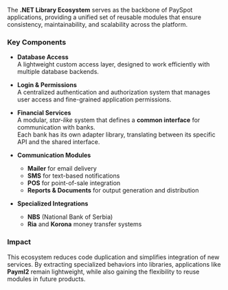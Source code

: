 The **.NET Library Ecosystem** serves as the backbone of PaySpot applications, providing a unified set of reusable modules that ensure consistency, maintainability, and scalability across the platform.  

### Key Components

- **Database Access**  
  A lightweight custom access layer, designed to work efficiently with multiple database backends.  

- **Login & Permissions**  
  A centralized authentication and authorization system that manages user access and fine-grained application permissions.  

- **Financial Services**  
  A modular, *star-like* system that defines a **common interface** for communication with banks.  
  Each bank has its own adapter library, translating between its specific API and the shared interface.  

- **Communication Modules**  
  - **Mailer** for email delivery  
  - **SMS** for text-based notifications  
  - **POS** for point-of-sale integration  
  - **Reports & Documents** for output generation and distribution  

- **Specialized Integrations**  
  - **NBS** (National Bank of Serbia)  
  - **Ria** and **Korona** money transfer systems  

### Impact
This ecosystem reduces code duplication and simplifies integration of new services. By extracting specialized behaviors into libraries, applications like **PaymI2** remain lightweight, while also gaining the flexibility to reuse modules in future products.
